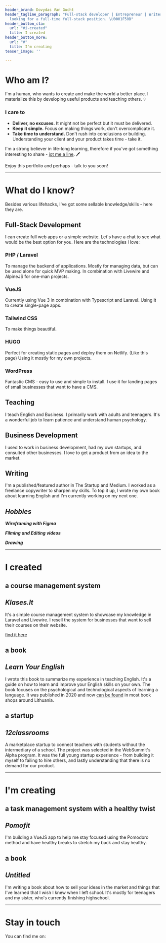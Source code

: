 ```yaml
---
header_brand: Dovydas Van Gucht
header_tagline_paragraph: "Full-stack developer | Entrepreneur | Writer | Teacher\nCurrently
  looking for a full-time full-stack position. \U0001F50D"
header_button_cta:
  url: "#i-created"
  title: I created
header_button_more:
  url: "#"
  title: I'm creating
teaser_image: ''

---
```

# Who am I?

I'm a human, who wants to create and make the world a better place. I materialize this by developing useful products and teaching others. 💡

### I care to

* **Deliver, no excuses.** It might not be perfect but it must be delivered.
* **Keep it simple.** Focus on making things work, don't overcomplicate it.
* **Take time to understand.** Don't rush into conclusions or building. Understanding your client and your product takes time - take it.

I'm a strong believer in life-long learning, therefore if you've got something interesting to share - [jot me a line](#stay-in-touch). 🖊️

Enjoy this portfolio and perhaps - talk to you soon!

***

# What do I know?

Besides various lifehacks, I've got some sellable knowledge/skills - here they are.

## Full-Stack Development

I can create full web apps or a simple website. Let's have a chat to see what would be the best option for you. Here are the technologies I love:

### PHP / Laravel

To manage the backend of applications. Mostly for managing data, but can be used alone for quick MVP making. In combination with Livewire and AlpineJS for one-man projects.

### VueJS

Currently using Vue 3 in combination with Typescript and Laravel. Using it to create single-page apps.

### Tailwind CSS

To make things beautiful.

### HUGO

Perfect for creating static pages and deploy them on Netlify. (Like this page) Using it mostly for my own projects.

### WordPress

Fantastic CMS - easy to use and simple to install. I use it for landing pages of small businesses that want to have a CMS.

## Teaching

I teach English and Business. I primarily work with adults and teenagers. It's a wonderful job to learn patience and understand human psychology.

## Business Development

I used to work in business development, had my own startups, and consulted other businesses. I love to get a product from an idea to the market.

## Writing

I'm a published/featured author in The Startup and Medium.  I worked as a freelance copywriter to sharpen my skills. To top it up, I wrote my own book about learning English and I'm currently working on my next one.

## _Hobbies_

**_Wireframing with Figma_**

**_Filming and Editing videos_**

**_Drawing_**

***

# I created

## a course management system

## _Klases.lt_

It's a simple course management system to showcase my knowledge in Laravel and Livewire. I resell the system for businesses that want to sell their courses on their website.

[find it here](https://targetapp312315353.herokuapp.com/)

## a book

## _Learn Your English_

I wrote this book to summarize my experience in teaching English. It's a guide on how to learn and improve your English skills on your own. The book focuses on the psychological and technological aspects of learning a language. It was published in 2020 and now [can be found](https://www.knygos.lt/lt/knygos/learn-your-english--paskutine-knyga--kurios-tau-reikes-mokantis-anglu-kalbos/) in most book shops around Lithuania.

## a startup

## _12classrooms_

A marketplace startup to connect teachers with students without the intermediary of a school. The project was selected in the WebSummit's Alpha program. It was the full young startup experience - from building it myself to failing to hire others, and lastly understanding that there is no demand for our product.

***

# I'm creating

## a task management system with a healthy twist

## _Pomofit_

I'm building a VueJS app to help me stay focused using the Pomodoro method and have healthy breaks to stretch my back and stay healthy.

## a book

## _Untitled_

I'm writing a book about how to sell your ideas in the market and things that I've learned that I wish I knew when I left school. It's mostly for teenagers and my sister, who's currently finishing highschool.

***

# Stay in touch

You can find me on: